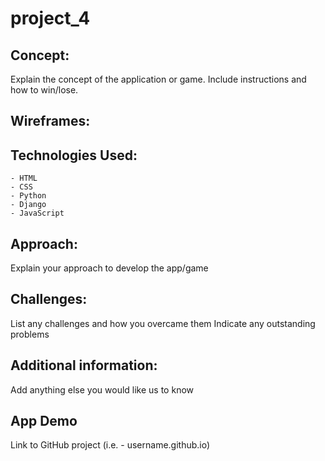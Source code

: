 # project_4

## Concept:
Explain the concept of the application or game. Include instructions and how to win/lose.

## Wireframes:

## Technologies Used:
    - HTML
    - CSS
    - Python
    - Django
    - JavaScript

## Approach:
Explain your approach to develop the app/game

## Challenges:
List any challenges and how you overcame them
Indicate any outstanding problems

## Additional information:
Add anything else you would like us to know

## App Demo
Link to GitHub project (i.e. - username.github.io)
